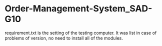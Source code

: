 # Order-Management-System_SAD-G10
requirement.txt is the setting of the testing computer. 
It was list in case of problems of version, no need to install all of the modules.
